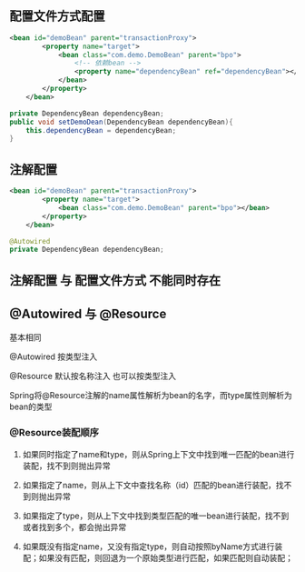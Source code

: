 ## 配置文件方式配置

```xml
<bean id="demoBean" parent="transactionProxy">
        <property name="target">
            <bean class="com.demo.DemoBean" parent="bpo">
                <!-- 依赖bean -->
                <property name="dependencyBean" ref="dependencyBean"></property>
            </bean>
        </property>
    </bean>
```

```java
private DependencyBean dependencyBean;
public void setDemoDean(DependencyBean dependencyBean){
    this.dependencyBean = dependencyBean;
}
```

## 注解配置

```xml
<bean id="demoBean" parent="transactionProxy">
        <property name="target">
            <bean class="com.demo.DemoBean" parent="bpo"></bean>
        </property>
    </bean>
```

```java
@Autowired
private DependencyBean dependencyBean;
```

## 注解配置 与 配置文件方式 不能同时存在

## @Autowired 与 @Resource

基本相同

@Autowired 按类型注入

@Resource 默认按名称注入 也可以按类型注入

Spring将@Resource注解的name属性解析为bean的名字，而type属性则解析为bean的类型

### @Resource装配顺序
1. 如果同时指定了name和type，则从Spring上下文中找到唯一匹配的bean进行装配，找不到则抛出异常

2. 如果指定了name，则从上下文中查找名称（id）匹配的bean进行装配，找不到则抛出异常

3. 如果指定了type，则从上下文中找到类型匹配的唯一bean进行装配，找不到或者找到多个，都会抛出异常

4. 如果既没有指定name，又没有指定type，则自动按照byName方式进行装配；如果没有匹配，则回退为一个原始类型进行匹配，如果匹配则自动装配；
